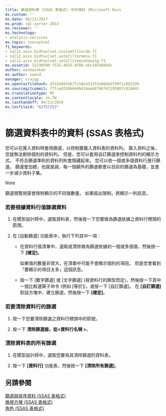 ```yaml
---
title: 篩選資料表 (SSAS 表格式) 中的資料 |Microsoft Docs
ms.custom: ''
ms.date: 06/13/2017
ms.prod: sql-server-2014
ms.reviewer: ''
ms.technology:
- analysis-services
ms.topic: conceptual
f1_keywords:
- sql12.asvs.bidtoolset.customfilterdb.f1
- sql12.asvs.bidtoolset.autofiltermenu.f1
- sql12.asvs.bidtoolset.notallitemsshowing.f1
ms.assetid: 3223059d-f525-4835-bf88-ebc195d9dbdc
author: minewiskan
ms.author: owend
manager: craigg
ms.openlocfilehash: d33148543677c58a353253a86bbdf99f1c892326
ms.sourcegitcommit: f7fced330b64d6616aeb8766747295807c92dd41
ms.translationtype: MT
ms.contentlocale: zh-TW
ms.lasthandoff: 04/23/2019
ms.locfileid: "62757213"
---
```

# <a name="filter-data-in-a-table-ssas-tabular"></a>篩選資料表中的資料 (SSAS 表格式)
  您可以在匯入資料時套用篩選，以控制要載入資料表的資料列。 匯入資料之後，您就無法刪除個別的資料列。 但是，您可以套用自訂篩選來控制資料列的顯示方式。 不符合篩選準則的資料列則會隱藏起來。 您可以依一個或多個資料行進行篩選。 篩選會加總，也就是說，每一個額外的篩選都會以目前的篩選為基礎，並進一步減少資料子集。  
  
> [!NOTE]  
>  篩選預覽視窗會限制顯示的不同值數量。 如果超出限制，將顯示一則訊息。  
  
### <a name="to-filter-data-based-on-column-values"></a>若要根據資料行值篩選資料  
  
1.  在模型設計師中，選取資料表，然後按一下您要做為篩選依據之資料行標頭的箭頭。  
  
2.  在 [自動篩選] 功能表中，執行下列其中一項：  
  
    -   在資料行值清單中，選取或清除做為篩選依據的一個或多個值，然後按一下 **[確定]**。  
  
         如果值的數量非常大，在清單中可能不會顯示個別的項目。 但是您會看到「要顯示的項目太多」這個訊息。  
  
    -   按一下 [數字篩選] 或 [文字篩選] (視資料行的類型而定)，然後按一下其中一個比較運算子命令 (例如 [等於])，或按一下 [自訂篩選]。 在 **[自訂篩選]** 對話方塊中，建立篩選，然後按一下 **[確定]**。  
  
### <a name="to-clear-a-filter-for-a-column"></a>若要清除資料行的篩選  
  
1.  按一下您要清除篩選之資料行標頭中的箭號。  
  
2.  按一下 **清除篩選器，從\<資料行名稱 >**。  
  
### <a name="to-clear-all-filters-for-a-table"></a>清除資料表的所有篩選  
  
1.  在模型設計師中，選取您要為其清除篩選的資料表。  
  
2.  按一下 **[資料行]** 功能表，然後按一下 **[清除所有篩選]**。  
  
## <a name="see-also"></a>另請參閱  
 [篩選與排序資料 &#40;SSAS 表格式&#41;](../filter-and-sort-data-ssas-tabular.md)   
 [檢視方塊 &#40;SSAS 表格式&#41;](perspectives-ssas-tabular.md)   
 [角色 &#40;SSAS 表格式&#41;](roles-ssas-tabular.md)  
  
  
